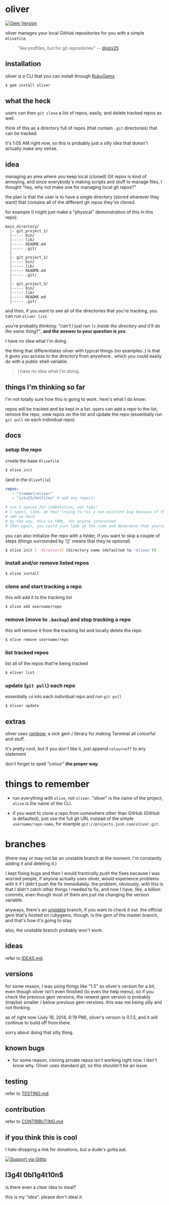 oliver
======

[![Gem Version](https://badge.fury.io/rb/oliver.svg)](http://badge.fury.io/rb/oliver)

oliver manages your local GitHub
repositories for you with a simple `Olivefile`.

> "like podfiles, but for git repositories"
-- [@istx25](https://github.com/istx25)

installation
------------

oliver is a CLI that you can install
through [RubyGems](https://rubygems.org/gems/oliver)

```bash
$ gem install oliver
```

what the heck
-------------

users can then `git clone` a list of repos, easily,
and delete tracked repos as well.

think of this as a directory full of repos (that contain
  `.git` directories) that can be tracked.

it's 1:05 AM right now, so this is probably just
a silly idea that doesn't actually make any sense.


idea
----

managing an area where you keep local (cloned)
Git repos is kind of annoying, and since everybody's
making scripts and stuff to manage files, I thought
"hey, why not make one for managing local git repos?"

the plan is that the user is to have a single
directory (stored wherever they want) that contains
all of the different git repos they've cloned.

for example (I might just make a "physical"
demonstration of this in this repo):

```
main_directory/
  |- git_project_1/
  |----- bin/
  |----- lib/
  |----- README.md
  |----- .git/
  |
  |- git_project_2/
  |----- bin/
  |----- lib/
  |----- README.md
  |----- .git/
  |
  |- git_project_3/
  |----- bin/
  |----- lib/
  |----- README.md
  |----- .git/
```

and then, if you want to see
all of the directories that
you're tracking, you can run
`oliver list`.

you're probably thinking:
*"can't I just run `ls` inside the directory
and it'll do the same thing?"*, **and the
answer to your question is _yes_**.

I have no idea what I'm doing.

the thing that differentiates oliver with
typical things (no examples..) is that
it gives you access to the directory from
anywhere.. which you could easily do with a public
shell variable.

> I have no idea what I'm doing.


things I'm thinking so far
--------------------------

I'm not totally sure how this
is going to work. here's what I do know:

repos will be tracked and be kept in a list.
users can add a repo to the list, remove the repo,
view repos on the list and update the repo (essentially
  run `git pull` on each individual repo).

docs
----

### setup the repo

create the base `Olivefile`

```bash
$ olive init
```

(and in the `Olivefile`)

```yaml
repos:
   - "trommel/oliver"
   - "istx25/dotfiles" # add any repo(s)

# use 3 spaces for indentation, not tabs!
# I spent, like, an hour trying to fix a non-existent bug because of this
# smh so hard
# by the way, this is YAML, for anyone interested
# then again, you could just look at the code and determine that yourself
```

you can also initialize the repo
with a folder, if you want to skip a couple
of steps (things surrounded by '[]' means
that they're optional)

```bash
$ olive init [--directory] [directory name (defaulted to 'olives')]
```

### install and/or remove listed repos

```bash
$ olive install
```

### clone and start tracking a repo

this will add it to the tracking list

```bash
$ olive add username/repo
```
### remove (move to `.backup`) and stop tracking a repo

this will remove it from the tracking list
and locally delete the repo

```bash
$ olive remove username/repo
```

### list tracked repos

list all of the repos that're being tracked

```bash
$ oliver list
```

### update (`git pull`) each repo

essentially `cd` into each individual
repo and run `git pull`

```bash
$ oliver update
```

extras
------

oliver uses [rainbow](https://github.com/sickill/rainbow),
a sick gem / library for making Terminal all colourful and stuff.

it's pretty cool, but if you don't like it, just
append `colour=off` to any statement

don't forget to spell *"colour"* **the proper way**.

things to remember
==================

- run everything with `olive`, not `oliver`. "oliver" is the name
of the project, `olive` is the name of the CLI.

- if you want to clone a repo from somewhere other than GitHub (GitHub
  is defaulted), just use the full git URL instead of the simple
  `username/repo-name`, for example `git://projects.josh.com/oliver.git`.

branches
========

(there may or may not be an unstable branch at the moment.
I'm constantly adding it and deleting it.)

I kept fixing bugs and then I would frantically
push the fixes because I was worried people, if anyone actually
uses oliver, would experience problems with it if I didn't push
the fix immediately. the problem, obviously, with this
is that I didn't catch other things I needed to fix, and now I have,
like, a billion commits, even though most of them are just me changing
the version variable.

anyways, there's an [unstable](https://github.com/trommel/oliver/tree/unstable)
branch, if you want to check it out.
the official gem that's hosted on rubygems, though, is
the gem of the master branch, and that's how it's going to stay.

also, the unstable branch probably won't work.

ideas
-----

refer to
[IDEAS.md](https://github.com/trommel/oliver/blob/master/spec/IDEAS.md).

versions
--------

for some reason, I was using things like "1.5" as oliver's
version for a bit, even though oliver isn't even finished (to
  even the help menu), so if you check the previous gem versions,
the newest gem version is probably (maybe) smaller / below
previous gem versions. this was me being silly and not thinking.

as of right now (July 18, 2014, 6:19 PM), oliver's version
is 0.1.5, and it will continue to build off from there.

sorry about doing that silly thing.

known bugs
----------

- for some reason, cloning private
repos isn't working right now.
I don't know why. Oliver uses standard
git, so this shouldn't be an issue.

testing
-------

refer to
[TESTING.md](https://github.com/trommel/oliver/blob/master/spec/TESTING.md).

contribution
------------

refer to
[CONTRIBUTING.md](https://github.com/trommel/oliver/blob/master/spec/CONTRIBUTING.md).

if you think this is cool
-------------------------

I hate dropping a link for donations,
but a dude's gotta eat.

<a href="https://www.gittip.com/trommel/">
  <img alt="Support via Gittip" src="https://rawgithub.com/twolfson/gittip-badge/0.2.0/dist/gittip.png"/>
</a>


l3g4l 0bl1g4t10n$
------------------

is there even a clear idea to steal?

this is my "idea". please don't steal it.
